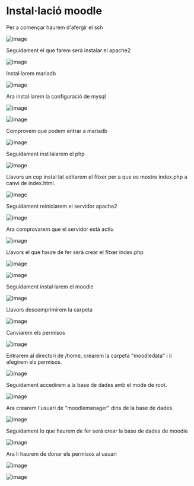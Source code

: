 # Instal·lació moodle

Per a començar haurem d'afergir el ssh

![image](https://user-images.githubusercontent.com/104194787/203824274-fd62dc35-e871-45dc-acc6-1bc5cbba4601.png)

Seguidament el que farem serà instalar el apache2

![image](https://user-images.githubusercontent.com/104194787/203826244-03deed88-4c73-4911-be4a-31f152a799b8.png)

Instal·larem mariadb

![image](https://user-images.githubusercontent.com/104194787/203828883-94047302-eca3-444b-abf6-1edb0d67dca3.png)

Ara instal·larem la configuració de mysql

![image](https://user-images.githubusercontent.com/104194787/203829044-413cea1b-9025-49b2-8778-dd1e240f279e.png)

![image](https://user-images.githubusercontent.com/104194787/203829255-4f6e9ea9-dace-4966-aae0-2f61e8874bf1.png)

Comprovem que podem entrar a mariadb

![image](https://user-images.githubusercontent.com/104194787/203829505-85769915-2306-4846-9830-08a7491055e7.png)

Seguidament inst·lalarem el php

![image](https://user-images.githubusercontent.com/104194787/203829742-9f4cac56-0b35-421b-8af8-48608ad233c9.png)

Llavors un cop instal·lat editarem el fitxer per a que es mostre index.php a canvi de index.html.

![image](https://user-images.githubusercontent.com/104194787/203830357-41550f08-b804-482e-bf19-09abe8a38cb7.png)

Seguidament reiniciarem el servidor apache2

![image](https://user-images.githubusercontent.com/104194787/203830529-d061e937-2c5b-4767-aab5-35f474ac4d16.png)

Ara comprovarem que el servidor està actiu

![image](https://user-images.githubusercontent.com/104194787/203830644-cea8b388-343f-46bd-99e5-01c2ff935665.png)

Llavors el que haure de fer serà crear el fitxer index.php

![image](https://user-images.githubusercontent.com/104194787/203830863-2bb81af0-3eac-4df9-8c80-d22ba5281646.png)

![image](https://user-images.githubusercontent.com/104194787/203831054-27d025fe-75b9-45b2-9a12-795054efb80e.png)

Seguidament instal·larem el moodle

![image](https://user-images.githubusercontent.com/104194787/203825041-658851f7-911d-459f-8373-f1ec01fdf778.png)

Llavors descomprimirem la carpeta

![image](https://user-images.githubusercontent.com/104194787/203831654-7f920b39-0965-4b81-ab26-0a9607b34722.png)

Canviarem els permisos

![image](https://user-images.githubusercontent.com/104194787/203831808-84422c65-2502-411d-9fff-c27b04f69ca8.png)

Entrarem al directori de /home, crearem la carpeta "moodledata" i li afegirem els permisos.

![image](https://user-images.githubusercontent.com/104194787/203832227-d41d9beb-fda7-4f40-a375-017bd0877bd1.png)

Seguidament accedirem a la base de dades amb el mode de root.

![image](https://user-images.githubusercontent.com/104194787/203832884-0179948d-fc81-4a53-ac97-1518934891d6.png)

Ara crearem l'usuari de "moodlemanager" dins de la base de dades.

![image](https://user-images.githubusercontent.com/104194787/203833375-839405b2-bdd1-4905-b358-e7c0e2f3c010.png)

Seguidament lo que haurem de fer serà crear la base de dades de moodle

![image](https://user-images.githubusercontent.com/104194787/203833463-d4029bc7-ca23-4a4c-9ece-af1f3857dbb6.png)

Ara li haurem de donar els permisos al usuari

![image](https://user-images.githubusercontent.com/104194787/203833718-e9842ea8-348f-499f-9406-725b5e63aed5.png)

![image](https://user-images.githubusercontent.com/104194787/203833848-a9a2d6e5-829b-4434-afe1-6f1153eaf0e6.png)

